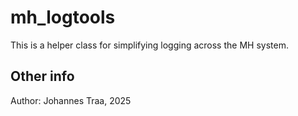 # mh_logtools

This is a helper class for simplifying logging across the MH system.

## Other info

Author: Johannes Traa, 2025
